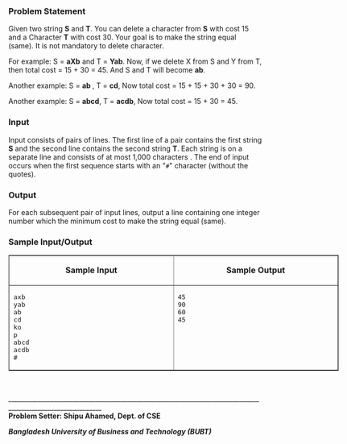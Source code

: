 <h3>Problem Statement</h3>

<p>
Given two string <strong>S</strong> and <strong>T</strong>. You can delete a character from <strong>S</strong> with cost 15 and a Character <strong>T</strong> with cost 30. Your goal is to make the string equal (same). It is not mandatory to delete character.</p>

<p>For example: S = <strong>aXb</strong> and T = <strong>Yab</strong>. Now, if we delete X from S and Y from T, then total cost = 15 + 30 = 45. 
And S and T will become <strong>ab</strong>.
</p>

<p>Another example: S = <strong>ab </strong>, T = <strong>cd</strong>, Now total cost = 15 + 15 + 30 + 30 = 90.</p>
<p>Another example: S = <strong>abcd</strong>, T = <strong>acdb</strong>, Now total cost = 15 + 30 = 45.</p>

<h3>Input</h3>
<p>Input consists of pairs of lines. The first line of a pair contains the first string <strong>S</strong> and the second line contains the second string <strong>T</strong>. Each string is on a separate line and consists of at most 1,000 characters . The end of input occurs when the first sequence starts with an "<code>#</code>" character (without the quotes).</p>

<h3>Output</h3>
<p>For each subsequent pair of input lines, output a line containing one integer number which the minimum cost to make the string equal (same).</p>

<h3>Sample Input/Output</h3>
<table style="width: 656px;" border="1" cellspacing="0" cellpadding="0">
<tbody>
<tr>
<td width="328" valign="top">
<p style="text-align: center;"><strong>Sample Input</strong></p>
</td>
<td width="328" valign="top">
<p style="text-align: center;"><strong>Sample Output</strong></p>
</td>
</tr>
<tr>
<td width="328" valign="top">
<pre>axb
yab
ab
cd
ko
p
abcd
acdb
#</pre>
</td>
<td width="328" valign="top">
<pre>45
90
60
45
</pre>
</td>
</tr>
</tbody>
</table>

<p><br></p><p>___________________________________________________________________________________________________________<br><strong>Problem Setter: Shipu Ahamed, Dept. of CSE </strong></p><p><strong><em>Bangladesh University of Business and Technology (BUBT)</em></strong></p>